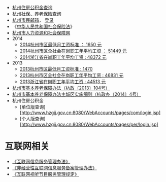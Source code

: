 * [杭州住房公积金查询](http://www.hzgjj.gov.cn:8080/WebAccounts/pages/per/login.jsp)
* [杭州社保、养老保险查询](http://www.zjhz.lss.gov.cn/html/wsbs/denglu.html)
* [杭州市民邮箱](http://www.hangzhou.gov.cn/main/zwdt/ztzj/smyx/)， [登录](http://mail.hz.gov.cn/)
* 《[中华人民共和国社会保险法](http://www.gov.cn/zxft/ft209/content_1748773.htm)》
* [杭州市人力资源和社会保障网](http://www.zjhz.hrss.gov.cn/html/zcfg/zcfgk/zhl/index.html)
* 2014
    * [2014杭州市区最低月工资标准 ： 1650 元](http://www.zjhz.hrss.gov.cn/html/zcfg/zcfgk/in/zcfg5525648.html)
    * [2014杭州市区全社会在岗职工年平均工资 ： 51449 元](http://www.zjhz.hrss.gov.cn/html/zcfg/zcfgk/gzfu/71265.html)
    * [2014浙江省在岗职工年平均工资 : 48372 元](http://www.zjhz.hrss.gov.cn/html/zcfg/zcfgk/gzfu/71140.html)
* 2013 
    * [2013杭州市区最低月工资标准 : 1470](http://www.zjhz.lss.gov.cn/html/zcfg/zcfgk/in/zcfg5519876.html)
    * [2013杭州市区全社会在岗职工年平均工资 : 46831 元](http://www.zjhz.lss.gov.cn/html/zcfg/zcfgk/in/zcfg5519876.html)
    * [2013浙江省在岗职工年平均工资 : 44513 元](http://www.zjhz.hrss.gov.cn/html/zcfg/zcfgk/gzfu/67953.html)
* [杭州市基本养老保障办法（杭政〔2013〕104号）](http://www.hangzhou.gov.cn/main/wjgg/ZFGB/201312/szfwj/T470036.shtml)
* [杭州市基本养老保障办法主城区实施细则（杭政办〔2014〕4号）](http://www.hangzhou.gov.cn/main/wjgg/ZFGB/201402/szfwj/T475790.shtml)
* 杭州住房公积金
    * [单位版查询][http://www.hzgjj.gov.cn:8080/WebAccounts/pages/com/login.jsp]
    * [个人版查询][http://www.hzgjj.gov.cn:8080/WebAccounts/pages/per/login.jsp]


# 互联网相关
* [《互联网信息服务管理办法》](http://www.gov.cn/gongbao/content/2011/content_1860864.htm)
* [《非经营性互联网信息服务备案管理办法》](http://www.miit.gov.cn/n11293472/n11294912/n11296542/12095560.html)
* [《互联网视听节目服务管理规定》](http://www.sarft.gov.cn/articles/2007/12/29/20071229131521450172.html)